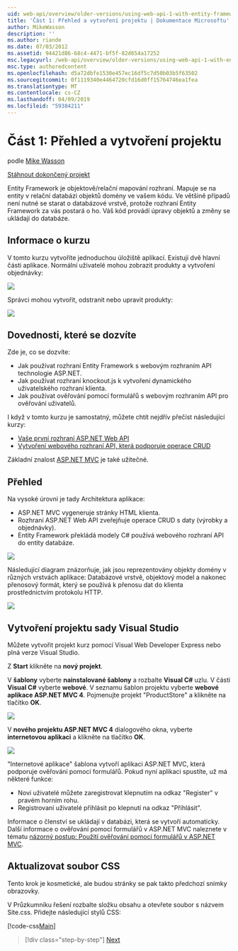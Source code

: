 ```yaml
---
uid: web-api/overview/older-versions/using-web-api-1-with-entity-framework-5/using-web-api-with-entity-framework-part-1
title: 'Část 1: Přehled a vytvoření projektu | Dokumentace Microsoftu'
author: MikeWasson
description: ''
ms.author: riande
ms.date: 07/03/2012
ms.assetid: 94421d86-68c4-4471-bf5f-82d654a17252
msc.legacyurl: /web-api/overview/older-versions/using-web-api-1-with-entity-framework-5/using-web-api-with-entity-framework-part-1
msc.type: authoredcontent
ms.openlocfilehash: d5a72dbfe1530e457ec16df5c7d50b03b5f63502
ms.sourcegitcommit: 0f1119340e4464720cfd16d0ff15764746ea1fea
ms.translationtype: MT
ms.contentlocale: cs-CZ
ms.lasthandoff: 04/09/2019
ms.locfileid: "59384211"
---
```

# <a name="part-1-overview-and-creating-the-project"></a>Část 1: Přehled a vytvoření projektu

podle [Mike Wasson](https://github.com/MikeWasson)

[Stáhnout dokončený projekt](http://code.msdn.microsoft.com/ASP-NET-Web-API-with-afa30545)

Entity Framework je objektově/relační mapování rozhraní. Mapuje se na entity v relační databázi objektů domény ve vašem kódu. Ve většině případů není nutné se starat o databázové vrstvě, protože rozhraní Entity Framework za vás postará o ho. Váš kód provádí úpravy objektů a změny se ukládají do databáze.

## <a name="about-the-tutorial"></a>Informace o kurzu

V tomto kurzu vytvoříte jednoduchou úložiště aplikací. Existují dvě hlavní části aplikace. Normální uživatelé mohou zobrazit produkty a vytvoření objednávky:

![](using-web-api-with-entity-framework-part-1/_static/image1.png)

Správci mohou vytvořit, odstranit nebo upravit produkty:

![](using-web-api-with-entity-framework-part-1/_static/image2.png)

## <a name="skills-youll-learn"></a>Dovednosti, které se dozvíte

Zde je, co se dozvíte:

- Jak používat rozhraní Entity Framework s webovým rozhraním API technologie ASP.NET.
- Jak používat rozhraní knockout.js k vytvoření dynamického uživatelského rozhraní klienta.
- Jak používat ověřování pomocí formulářů s webovým rozhraním API pro ověřování uživatelů.

I když v tomto kurzu je samostatný, můžete chtít nejdřív přečíst následující kurzy:

- [Vaše první rozhraní ASP.NET Web API](../../getting-started-with-aspnet-web-api/tutorial-your-first-web-api.md)
- [Vytvoření webového rozhraní API, která podporuje operace CRUD](../creating-a-web-api-that-supports-crud-operations.md)

Základní znalost [ASP.NET MVC](../../../../mvc/index.md) je také užitečné.

## <a name="overview"></a>Přehled

Na vysoké úrovni je tady Architektura aplikace:

- ASP.NET MVC vygeneruje stránky HTML klienta.
- Rozhraní ASP.NET Web API zveřejňuje operace CRUD s daty (výrobky a objednávky).
- Entity Framework překládá modely C# používá webového rozhraní API do entity databáze.

![](using-web-api-with-entity-framework-part-1/_static/image3.png)

Následující diagram znázorňuje, jak jsou reprezentovány objekty domény v různých vrstvách aplikace: Databázové vrstvě, objektový model a nakonec přenosový formát, který se používá k přenosu dat do klienta prostřednictvím protokolu HTTP.

![](using-web-api-with-entity-framework-part-1/_static/image4.png)

## <a name="create-the-visual-studio-project"></a>Vytvoření projektu sady Visual Studio

Můžete vytvořit projekt kurz pomocí Visual Web Developer Express nebo plná verze Visual Studio.

Z **Start** klikněte na **nový projekt**.

V **šablony** vyberte **nainstalované šablony** a rozbalte **Visual C#** uzlu. V části **Visual C#** vyberte **webové**. V seznamu šablon projektu vyberte **webové aplikace ASP.NET MVC 4**. Pojmenujte projekt "ProductStore" a klikněte na tlačítko **OK**.

![](using-web-api-with-entity-framework-part-1/_static/image5.png)

V **nového projektu ASP.NET MVC 4** dialogového okna, vyberte **internetovou aplikaci** a klikněte na tlačítko **OK**.

![](using-web-api-with-entity-framework-part-1/_static/image6.png)

"Internetové aplikace" šablona vytvoří aplikaci ASP.NET MVC, která podporuje ověřování pomocí formulářů. Pokud nyní aplikaci spustíte, už má některé funkce:

- Noví uživatelé můžete zaregistrovat klepnutím na odkaz "Register" v pravém horním rohu.
- Registrovaní uživatelé přihlásit po klepnutí na odkaz "Přihlásit".

Informace o členství se ukládají v databázi, která se vytvoří automaticky. Další informace o ověřování pomocí formulářů v ASP.NET MVC naleznete v tématu [názorný postup: Použití ověřování pomocí formulářů v ASP.NET MVC](https://msdn.microsoft.com/library/ff398049(VS.98).aspx).

## <a name="update-the-css-file"></a>Aktualizovat soubor CSS

Tento krok je kosmetické, ale budou stránky se pak takto předchozí snímky obrazovky.

V Průzkumníku řešení rozbalte složku obsahu a otevřete soubor s názvem Site.css. Přidejte následující stylů CSS:

[!code-css[Main](using-web-api-with-entity-framework-part-1/samples/sample1.css)]

> [!div class="step-by-step"]
> [Next](using-web-api-with-entity-framework-part-2.md)
